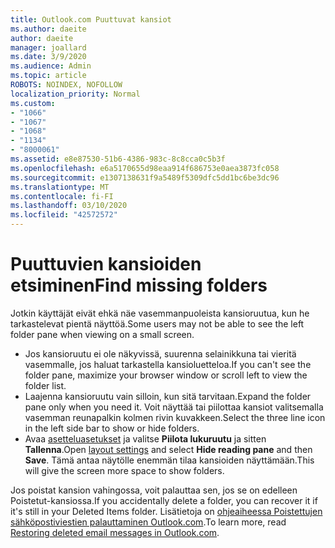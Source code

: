 ```yaml
---
title: Outlook.com Puuttuvat kansiot
ms.author: daeite
author: daeite
manager: joallard
ms.date: 3/9/2020
ms.audience: Admin
ms.topic: article
ROBOTS: NOINDEX, NOFOLLOW
localization_priority: Normal
ms.custom:
- "1066"
- "1067"
- "1068"
- "1134"
- "8000061"
ms.assetid: e8e87530-51b6-4386-983c-8c8cca0c5b3f
ms.openlocfilehash: e6a5170655d98eaa914f686753e0aea3873fc058
ms.sourcegitcommit: e1307138631f9a5489f5309dfc5dd1bc6be3dc96
ms.translationtype: MT
ms.contentlocale: fi-FI
ms.lasthandoff: 03/10/2020
ms.locfileid: "42572572"
---
```

# <a name="find-missing-folders"></a><span data-ttu-id="c3709-102">Puuttuvien kansioiden etsiminen</span><span class="sxs-lookup"><span data-stu-id="c3709-102">Find missing folders</span></span>

<span data-ttu-id="c3709-103">Jotkin käyttäjät eivät ehkä näe vasemmanpuoleista kansioruutua, kun he tarkastelevat pientä näyttöä.</span><span class="sxs-lookup"><span data-stu-id="c3709-103">Some users may not be able to see the left folder pane when viewing on a small screen.</span></span>

- <span data-ttu-id="c3709-104">Jos kansioruutu ei ole näkyvissä, suurenna selainikkuna tai vieritä vasemmalle, jos haluat tarkastella kansioluetteloa.</span><span class="sxs-lookup"><span data-stu-id="c3709-104">If you can't see the folder pane, maximize your browser window or scroll left to view the folder list.</span></span>
- <span data-ttu-id="c3709-105">Laajenna kansioruutu vain silloin, kun sitä tarvitaan.</span><span class="sxs-lookup"><span data-stu-id="c3709-105">Expand the folder pane only when you need it.</span></span> <span data-ttu-id="c3709-106">Voit näyttää tai piilottaa kansiot valitsemalla vasemman reunapalkin kolmen rivin kuvakkeen.</span><span class="sxs-lookup"><span data-stu-id="c3709-106">Select the three line icon in the left side bar to show or hide folders.</span></span>
- <span data-ttu-id="c3709-107">Avaa [asetteluasetukset](https://outlook.live.com/mail/options/mail/layout) ja valitse **Piilota lukuruutu** ja sitten **Tallenna**.</span><span class="sxs-lookup"><span data-stu-id="c3709-107">Open [layout settings](https://outlook.live.com/mail/options/mail/layout) and select **Hide reading pane** and then **Save**.</span></span> <span data-ttu-id="c3709-108">Tämä antaa näytölle enemmän tilaa kansioiden näyttämään.</span><span class="sxs-lookup"><span data-stu-id="c3709-108">This will give the screen more space to show folders.</span></span>

<span data-ttu-id="c3709-109">Jos poistat kansion vahingossa, voit palauttaa sen, jos se on edelleen Poistetut-kansiossa.</span><span class="sxs-lookup"><span data-stu-id="c3709-109">If you accidentally delete a folder, you can recover it if it's still in your Deleted Items folder.</span></span> <span data-ttu-id="c3709-110">Lisätietoja on [ohjeaiheessa Poistettujen sähköpostiviestien palauttaminen Outlook.com](https://support.office.com/article/cf06ab1b-ae0b-418c-a4d9-4e895f83ed50).</span><span class="sxs-lookup"><span data-stu-id="c3709-110">To learn more, read [Restoring deleted email messages in Outlook.com](https://support.office.com/article/cf06ab1b-ae0b-418c-a4d9-4e895f83ed50).</span></span>
